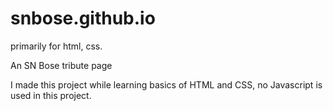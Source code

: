 # snbose.github.io
primarily for html, css.

An SN Bose tribute page

I made this project while learning basics of HTML and CSS, no Javascript is used in this project.
